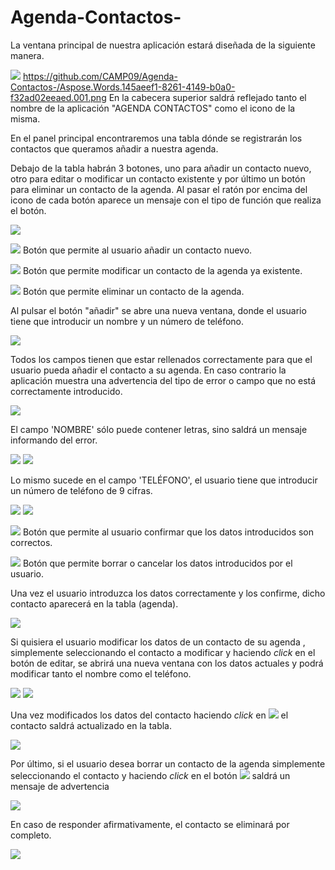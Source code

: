 # Agenda-Contactos-
La ventana principal de nuestra aplicación estará diseñada de la siguiente manera.

![](RackMultipart20231128-1-wtcwyf_html_6430b022809c554e.png)
https://github.com/CAMP09/Agenda-Contactos-/Aspose.Words.145aeef1-8261-4149-b0a0-f32ad02eeaed.001.png
En la cabecera superior saldrá reflejado tanto el nombre de la aplicación "AGENDA CONTACTOS" como el icono de la misma.

En el panel principal encontraremos una tabla dónde se registrarán los contactos que queramos añadir a nuestra agenda.

Debajo de la tabla habrán 3 botones, uno para añadir un contacto nuevo, otro para editar o modificar un contacto existente y por último un botón para eliminar un contacto de la agenda. Al pasar el ratón por encima del icono de cada botón aparece un mensaje con el tipo de función que realiza el botón.

![](RackMultipart20231128-1-wtcwyf_html_a11fa6ed0d131b41.png)

![](RackMultipart20231128-1-wtcwyf_html_81581156a8ccf2ce.png) Botón que permite al usuario añadir un contacto nuevo.

![](RackMultipart20231128-1-wtcwyf_html_678e740b192207a6.png) Botón que permite modificar un contacto de la agenda ya existente.

![](RackMultipart20231128-1-wtcwyf_html_a56bef7724601531.png) Botón que permite eliminar un contacto de la agenda.

Al pulsar el botón "añadir" se abre una nueva ventana, donde el usuario tiene que introducir un nombre y un número de teléfono.

![](RackMultipart20231128-1-wtcwyf_html_169a21089397a1c0.png)

Todos los campos tienen que estar rellenados correctamente para que el usuario pueda añadir el contacto a su agenda. En caso contrario la aplicación muestra una advertencia del tipo de error o campo que no está correctamente introducido.

![](RackMultipart20231128-1-wtcwyf_html_fcf8d688857377da.png)

El campo 'NOMBRE' sólo puede contener letras, sino saldrá un mensaje informando del error.

![](RackMultipart20231128-1-wtcwyf_html_980a72a1560fb903.png) ![](RackMultipart20231128-1-wtcwyf_html_17c417e1f2d1e37a.png)

Lo mismo sucede en el campo 'TELÉFONO', el usuario tiene que introducir un número de teléfono de 9 cifras.

![](RackMultipart20231128-1-wtcwyf_html_e71dd87361d5465d.png) ![](RackMultipart20231128-1-wtcwyf_html_be2fcdfe5065df79.png)

![](RackMultipart20231128-1-wtcwyf_html_6074b92928bf79d3.png) Botón que permite al usuario confirmar que los datos introducidos son correctos.

![](RackMultipart20231128-1-wtcwyf_html_14973b71cc2b96c0.png) Botón que permite borrar o cancelar los datos introducidos por el usuario.

Una vez el usuario introduzca los datos correctamente y los confirme, dicho contacto aparecerá en la tabla (agenda).

![](RackMultipart20231128-1-wtcwyf_html_de3da24f45fdcb54.png)

Si quisiera el usuario modificar los datos de un contacto de su agenda , simplemente seleccionando el contacto a modificar y haciendo _click_ en el botón de editar, se abrirá una nueva ventana con los datos actuales y podrá modificar tanto el nombre como el teléfono.

![](RackMultipart20231128-1-wtcwyf_html_52dffdd35c6379b3.png) ![](RackMultipart20231128-1-wtcwyf_html_7ae3c5c66a682919.png)

Una vez modificados los datos del contacto haciendo _click_ en ![](RackMultipart20231128-1-wtcwyf_html_eb4a7c45affb5027.png) el contacto saldrá actualizado en la tabla.

![](RackMultipart20231128-1-wtcwyf_html_1e0505ffe2fa3209.png)

Por último, si el usuario desea borrar un contacto de la agenda simplemente seleccionando el contacto y haciendo _click_ en el botón ![](RackMultipart20231128-1-wtcwyf_html_94aba50e54258e74.png) saldrá un mensaje de advertencia

![](RackMultipart20231128-1-wtcwyf_html_f651b416df2e599b.png)

En caso de responder afirmativamente, el contacto se eliminará por completo.

![](RackMultipart20231128-1-wtcwyf_html_3714f65a9b35603d.png)
